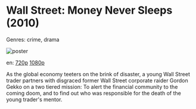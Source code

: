 # Wall Street: Money Never Sleeps (2010)

Genres: crime, drama

![poster](http://image.tmdb.org/t/p/w500/fRejmA7n1SIKQaYp4YC0jhONWCs.jpg)

en:
  [720p](magnet:?xt=urn:btih:8B924E67990EECD387A137C4A5C7DC996C55B5D9&tr=udp://glotorrents.pw:6969/announce&tr=udp://tracker.opentrackr.org:1337/announce&tr=udp://torrent.gresille.org:80/announce&tr=udp://tracker.openbittorrent.com:80&tr=udp://tracker.coppersurfer.tk:6969&tr=udp://tracker.leechers-paradise.org:6969&tr=udp://p4p.arenabg.ch:1337&tr=udp://tracker.internetwarriors.net:1337)
  [1080p](magnet:?xt=urn:btih:41312992FFDBE85AB844D32B7F121BCE2C303C4D&tr=udp://glotorrents.pw:6969/announce&tr=udp://tracker.opentrackr.org:1337/announce&tr=udp://torrent.gresille.org:80/announce&tr=udp://tracker.openbittorrent.com:80&tr=udp://tracker.coppersurfer.tk:6969&tr=udp://tracker.leechers-paradise.org:6969&tr=udp://p4p.arenabg.ch:1337&tr=udp://tracker.internetwarriors.net:1337)
  


As the global economy teeters on the brink of disaster, a young Wall Street trader partners with disgraced former Wall Street corporate raider Gordon Gekko on a two tiered mission: To alert the financial community to the coming doom, and to find out who was responsible for the death of the young trader's mentor.